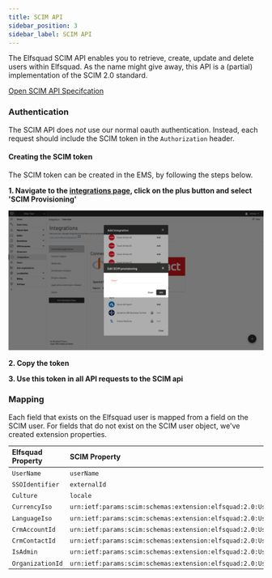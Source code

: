 ```yaml
---
title: SCIM API
sidebar_position: 3
sidebar_label: SCIM API
---
```


The Elfsquad SCIM API enables you to retrieve, create, update and delete
users within Elfsquad. As the name might give away, this API is a
(partial) implementation of the SCIM 2.0 standard.

[Open SCIM API Specifcation](/apis/scim)

### Authentication
The SCIM API does *not* use our normal oauth authentication. Instead,
each request should include the SCIM token in the `Authorization`
header.

#### Creating the SCIM token
The SCIM token can be created in the EMS, by following the steps below.

**1. Navigate to the [integrations page](https://ems.elfsquad.io/integration?selectedTab=connectedApplications), click on the plus button and select 'SCIM Provisioning'**

![Creating the SCIM token](/img/create-scim-token.png)

**2. Copy the token**

**3. Use this token in all API requests to the SCIM api**


### Mapping
Each field that exists on the Elfsquad user is mapped from a field on
the SCIM user. For fields that do not exist on the SCIM user object,
we've created extension properties.

|Elfsquad Property | SCIM Property
|:- | :- | 
|`UserName` | `userName` |
|`SSOIdentifier` | `externalId` |
|`Culture` | `locale` |
|`CurrencyIso` | `urn:ietf:params:scim:schemas:extension:elfsquad:2.0:User:currencyIso` | 
|`LanguageIso` | `urn:ietf:params:scim:schemas:extension:elfsquad:2.0:User:languageIso` | 
|`CrmAccountId` | `urn:ietf:params:scim:schemas:extension:elfsquad:2.0:User:crmAccountId` |  
|`CrmContactId` | `urn:ietf:params:scim:schemas:extension:elfsquad:2.0:User:crmContactId` |  
|`IsAdmin` | `urn:ietf:params:scim:schemas:extension:elfsquad:2.0:User:isAdmin` |  
|`OrganizationId` | `urn:ietf:params:scim:schemas:extension:elfsquad:2.0:User:organizationId` |  

